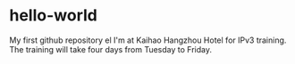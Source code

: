 # hello-world
My first github repository
el
I'm at Kaihao Hangzhou Hotel for IPv3 training. The training will take four days from Tuesday to Friday.
